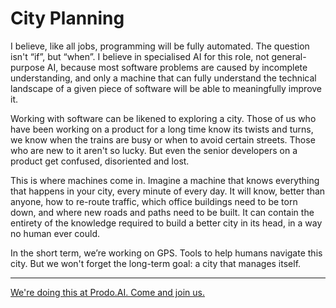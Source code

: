 # City Planning

I believe, like all jobs, programming will be fully automated. The question isn't “if”, but “when”. I believe in specialised AI for this role, not general-purpose AI, because most software problems are caused by incomplete understanding, and only a machine that can fully understand the technical landscape of a given piece of software will be able to meaningfully improve it.

Working with software can be likened to exploring a city. Those of us who have been working on a product for a long time know its twists and turns, we know when the trains are busy or when to avoid certain streets. Those who are new to it aren't so lucky. But even the senior developers on a product get confused, disoriented and lost.

This is where machines come in. Imagine a machine that knows everything that happens in your city, every minute of every day. It will know, better than anyone, how to re-route traffic, which office buildings need to be torn down, and where new roads and paths need to be built. It can contain the entirety of the knowledge required to build a better city in its head, in a way no human ever could.

In the short term, we’re working on GPS. Tools to help humans navigate this city. But we won't forget the long-term goal: a city that manages itself.

---

[We're doing this at Prodo.AI. Come and join us.][Prodo.AI]

[Prodo.AI]: https://prodo.ai/
